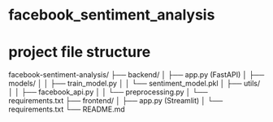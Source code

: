 # facebook_sentiment_analysis

# project file structure
facebook-sentiment-analysis/
├── backend/
│   ├── app.py (FastAPI)
│   ├── models/
│   │   ├── train_model.py
│   │   └── sentiment_model.pkl
│   ├── utils/
│   │   ├── facebook_api.py
│   │   └── preprocessing.py
│   └── requirements.txt
├── frontend/
│   ├── app.py (Streamlit)
│   └── requirements.txt
└── README.md